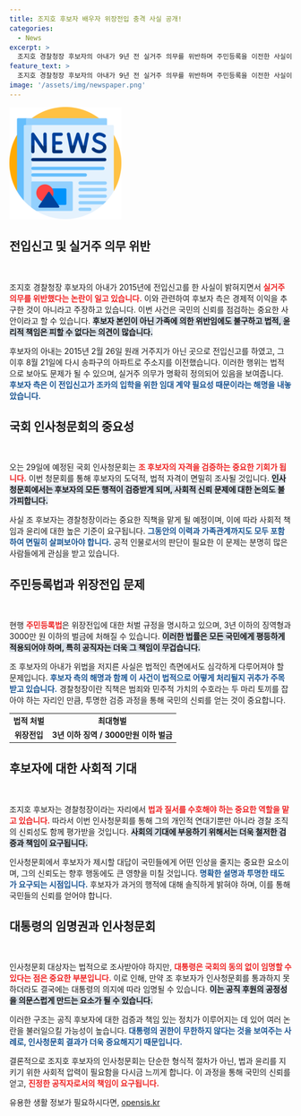 ```yaml
---
title: 조지호 후보자 배우자 위장전입 충격 사실 공개!
categories:
  - News
excerpt: >
  조지호 경찰청장 후보자의 아내가 9년 전 실거주 의무를 위반하며 주민등록을 이전한 사실이 알려졌다. 후보자 측은 경제적 의도가 없다고 해명했지만, 긴장감이 감도는 인사청문회가 29일 예정되어 있다. 클릭하고 더 알아보세요!
feature_text: >
  조지호 경찰청장 후보자의 아내가 9년 전 실거주 의무를 위반하며 주민등록을 이전한 사실이 알려졌다. 후보자 측은 경제적 의도가 없다고 해명했지만, 긴장감이 감도는 인사청문회가 29일 예정되어 있다. 클릭하고 더 알아보세요!
image: '/assets/img/newspaper.png'
---
```


<p><img src="/assets/img/newspaper.png" alt="kimp 속보" /></p>

<h2 data-ke-size="size26">전입신고 및 실거주 의무 위반</h2>

<p data-ke-size="size16">&nbsp;</p>

<p>조지호 경찰청장 후보자의 아내가 2015년에 전입신고를 한 사실이 밝혀지면서 <b><span style="color: #ee2323;">실거주 의무를 위반했다는 논란이 일고 있습니다.</span></b> 이와 관련하여 후보자 측은 경제적 이익을 추구한 것이 아니라고 주장하고 있습니다. 이번 사건은 국민의 신뢰를 점검하는 중요한 사안이라고 할 수 있습니다. <b><span style="background-color: #21538527;">후보자 본인이 아닌 가족에 의한 위반임에도 불구하고 법적, 윤리적 책임은 피할 수 없다는 의견이 많습니다.</span></b> </p>

<p>후보자의 아내는 2015년 2월 26일 원래 거주지가 아닌 곳으로 전입신고를 하였고, 그 이후 8월 21일에 다시 송파구의 아파트로 주소지를 이전했습니다. 이러한 행위는 법적으로 보아도 문제가 될 수 있으며, 실거주 의무가 명확히 정의되어 있음을 보여줍니다. <b><span style="color: #1a5490;">후보자 측은 이 전입신고가 조카의 입학을 위한 임대 계약 필요성 때문이라는 해명을 내놓았습니다.</span></b></p>

<h2 data-ke-size="size26">국회 인사청문회의 중요성</h2>

<p data-ke-size="size16">&nbsp;</p>

<p>오는 29일에 예정된 국회 인사청문회는 <b><span style="color: #ee2323;">조 후보자의 자격을 검증하는 중요한 기회가 됩니다.</span></b> 이번 청문회를 통해 후보자의 도덕적, 법적 자격이 면밀히 조사될 것입니다. <b><span style="background-color: #21538527;">인사청문회에서는 후보자의 모든 행적이 검증받게 되며, 사회적 신뢰 문제에 대한 논의도 불가피합니다.</span></b></p>

<p>사실 조 후보자는 경찰청장이라는 중요한 직책을 맡게 될 예정이며, 이에 따라 사회적 책임과 윤리에 대한 높은 기준이 요구됩니다. <b><span style="color: #1a5490;">그동안의 이력과 가족관계까지도 모두 포함하여 면밀히 살펴보아야 합니다.</span></b> 공적 인물로서의 판단이 필요한 이 문제는 분명히 많은 사람들에게 관심을 받고 있습니다.</p>

<h2 data-ke-size="size26">주민등록법과 위장전입 문제</h2>

<p data-ke-size="size16">&nbsp;</p>

<p>현행 <b><span style="color: #ee2323;">주민등록법</span></b>은 위장전입에 대한 처벌 규정을 명시하고 있으며, 3년 이하의 징역형과 3000만 원 이하의 벌금에 처해질 수 있습니다. <b><span style="background-color: #21538527;">이러한 법률은 모든 국민에게 평등하게 적용되어야 하며, 특히 공직자는 더욱 그 책임이 무겁습니다.</span></b> </p>

<p>조 후보자의 아내가 위법을 저지른 사실은 법적인 측면에서도 심각하게 다루어져야 할 문제입니다. <b><span style="color: #1a5490;">후보자 측의 해명과 함께 이 사건이 법적으로 어떻게 처리될지 귀추가 주목받고 있습니다.</span></b> 경찰청장이란 직책은 범죄와 민주적 가치의 수호라는 두 마리 토끼를 잡아야 하는 자리인 만큼, 투명한 검증 과정을 통해 국민의 신뢰를 얻는 것이 중요합니다.</p>

<table style="width: 100%;">
  <tr>
    <td style="text-align: center; height: 17px;"><b>법적 처벌</b></td>
    <td style="text-align: center; height: 17px;"><b>최대형벌</b></td>
  </tr>
  <tr>
    <td style="text-align: center; height: 17px;"><b>위장전입</b></td>
    <td style="text-align: center; height: 17px;"><b>3년 이하 징역 / 3000만원 이하 벌금</b></td>
  </tr>
</table>

<h2 data-ke-size="size26">후보자에 대한 사회적 기대</h2>

<p data-ke-size="size16">&nbsp;</p>

<p>조지호 후보자는 경찰청장이라는 자리에서 <b><span style="color: #ee2323;">법과 질서를 수호해야 하는 중요한 역할을 맡고 있습니다.</span></b> 따라서 이번 인사청문회를 통해 그의 개인적 연대기뿐만 아니라 경찰 조직의 신뢰성도 함께 평가받을 것입니다. <b><span style="background-color: #21538527;">사회의 기대에 부응하기 위해서는 더욱 철저한 검증과 책임이 요구됩니다.</span></b></p>

<p>인사청문회에서 후보자가 제시할 대답이 국민들에게 어떤 인상을 줄지는 중요한 요소이며, 그의 신뢰도는 향후 행동에도 큰 영향을 미칠 것입니다. <b><span style="color: #1a5490;">명확한 설명과 투명한 태도가 요구되는 시점입니다.</span></b> 후보자가 과거의 행적에 대해 솔직하게 밝혀야 하며, 이를 통해 국민들의 신뢰를 얻어야 합니다. </p>

<h2 data-ke-size="size26">대통령의 임명권과 인사청문회</h2>

<p data-ke-size="size16">&nbsp;</p>

<p>인사청문회 대상자는 법적으로 조사받아야 하지만, <b><span style="color: #ee2323;">대통령은 국회의 동의 없이 임명할 수 있다는 점은 중요한 부분입니다.</span></b> 이로 인해, 만약 조 후보자가 인사청문회를 통과하지 못하더라도 결국에는 대통령의 의지에 따라 임명될 수 있습니다. <b><span style="background-color: #21538527;">이는 공직 후원의 공정성을 의문스럽게 만드는 요소가 될 수 있습니다.</span></b></p>

<p>이러한 구조는 공직 후보자에 대한 검증과 책임 있는 정치가 이루어지는 데 있어 여러 논란을 불러일으킬 가능성이 높습니다. <b><span style="color: #1a5490;">대통령의 권한이 무한하지 않다는 것을 보여주는 사례로, 인사청문회 결과가 더욱 중요해지기 때문입니다.</span></b> </p>

<p>결론적으로 조지호 후보자의 인사청문회는 단순한 형식적 절차가 아닌, 법과 윤리를 지키기 위한 사회적 압력이 필요함을 다시금 느끼게 합니다. 이 과정을 통해 국민의 신뢰를 얻고, <b><span style="color: #ee2323;">진정한 공직자로서의 책임이 요구됩니다.</span></b></p>
유용한 생활 정보가 필요하시다면, <a href="https://opensis.kr" rel="dofollow">opensis.kr</a>


